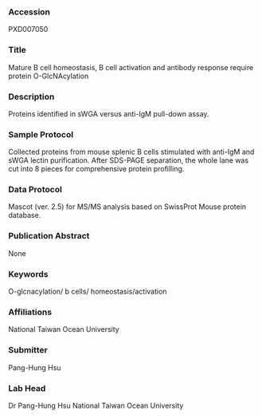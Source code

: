 ### Accession
PXD007050

### Title
Mature B cell homeostasis, B cell activation and antibody response require protein O-GlcNAcylation

### Description
Proteins identified in sWGA versus anti-IgM pull-down assay.

### Sample Protocol
Collected proteins from mouse splenic B cells stimulated with anti-IgM and sWGA lectin purification. After SDS-PAGE separation, the whole lane was cut into 8 pieces for comprehensive protein profilling.

### Data Protocol
Mascot (ver. 2.5) for MS/MS analysis based on SwissProt Mouse protein database.

### Publication Abstract
None

### Keywords
O-glcnacylation/ b cells/ homeostasis/activation

### Affiliations
National Taiwan Ocean University

### Submitter
Pang-Hung Hsu

### Lab Head
Dr Pang-Hung Hsu
National Taiwan Ocean University


